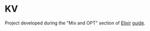 # KV

Project developed during the "Mix and OPT" section of [Elixir](https://elixir-lang.org/) [guide](https://elixir-lang.org/getting-started/introduction.html).
